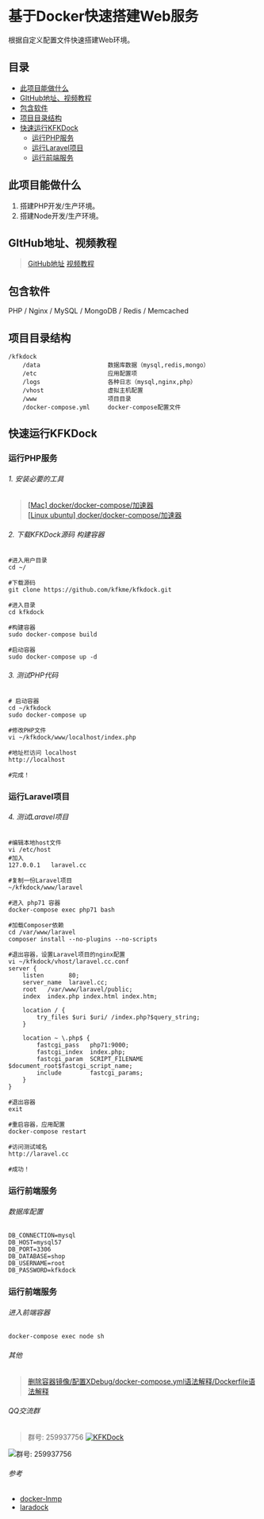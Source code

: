 
# 基于Docker快速搭建Web服务
根据自定义配置文件快速搭建Web环境。

## 目录
- [此项目能做什么](https://github.com/kfkme/kfkdock#此项目能做什么)
- [GItHub地址、视频教程](https://github.com/kfkme/kfkdock#github地址、视频教程)
- [包含软件](https://github.com/kfkme/kfkdock#包含软件)
- [项目目录结构](https://github.com/kfkme/kfkdock#项目目录结构)
- [快速运行KFKDock](https://github.com/kfkme/kfkdock#快速运行kfkdock)
    - [运行PHP服务](https://github.com/kfkme/kfkdock#运行php服务)
    - [运行Laravel项目](https://github.com/kfkme/kfkdock#运行laravel项目)
    - [运行前端服务](https://github.com/kfkme/kfkdock#运行前端服务)

## 此项目能做什么
1. 搭建PHP开发/生产环境。
2. 搭建Node开发/生产环境。
    
## GItHub地址、视频教程
> [GitHub地址](https://github.com/kfkme/kfkdock)
> [视频教程](https://www.bilibili.com/video/av13901414/)

## 包含软件
PHP / Nginx / MySQL / MongoDB / Redis / Memcached

## 项目目录结构
```
/kfkdock
    /data                   数据库数据（mysql,redis,mongo）
    /etc                    应用配置项
    /logs                   各种日志（mysql,nginx,php）
    /vhost                  虚拟主机配置
    /www                    项目目录
    /docker-compose.yml     docker-compose配置文件
```

## 快速运行KFKDock
### 运行PHP服务
###### 1. 安装必要的工具
> [[Mac] docker/docker-compose/加速器](https://github.com/kfkme/kfkdock/blob/master/etc/other/README_DEPEND_MAC.md)  
> [[Linux ubuntu] docker/docker-compose/加速器](https://github.com/kfkme/kfkdock/blob/master/etc/other/README_DEPEND_LINUX_UBUNTU.md)


###### 2. 下载KFKDock源码 构建容器
```
#进入用户目录
cd ~/

#下载源码
git clone https://github.com/kfkme/kfkdock.git

#进入目录
cd kfkdock

#构建容器
sudo docker-compose build

#启动容器
sudo docker-compose up -d
```
###### 3. 测试PHP代码

```
# 启动容器
cd ~/kfkdock
sudo docker-compose up

#修改PHP文件
vi ~/kfkdock/www/localhost/index.php

#地址栏访问 localhost
http://localhost

#完成！
```

### 运行Laravel项目
###### 4. 测试Laravel项目

```
#编辑本地host文件
vi /etc/host
#加入
127.0.0.1   laravel.cc

#复制一份Laravel项目
~/kfkdock/www/laravel

#进入 php71 容器
docker-compose exec php71 bash

#加载Composer依赖
cd /var/www/laravel
composer install --no-plugins --no-scripts

#退出容器，设置Laravel项目的nginx配置
vi ~/kfkdock/vhost/laravel.cc.conf
server {
    listen       80;
    server_name  laravel.cc;
    root   /var/www/laravel/public;
    index  index.php index.html index.htm;

    location / {
        try_files $uri $uri/ /index.php?$query_string;
    }

    location ~ \.php$ {
        fastcgi_pass   php71:9000;
        fastcgi_index  index.php;
        fastcgi_param  SCRIPT_FILENAME  $document_root$fastcgi_script_name;
        include        fastcgi_params;
	}
}

#退出容器
exit

#重启容器，应用配置
docker-compose restart

#访问测试域名
http://laravel.cc

#成功！
```
### 运行前端服务

###### 数据库配置

```
DB_CONNECTION=mysql
DB_HOST=mysql57
DB_PORT=3306
DB_DATABASE=shop
DB_USERNAME=root
DB_PASSWORD=kfkdock
```

### 运行前端服务
###### 进入前端容器
```
docker-compose exec node sh
```

###### 其他
> [删除容器镜像/配置XDebug/docker-compose.yml语法解释/Dockerfile语法解释](https://github.com/kfkme/kfkdock/blob/master/etc/other/README_OTHER.md)

###### QQ交流群

> 群号: 259937756 <a target="_blank" href="https://shang.qq.com/wpa/qunwpa?idkey=a593151f7e27a4cb7041db186f09f9727d6af2184737637d52f23d2431372065"><img border="0" src="https://pub.idqqimg.com/wpa/images/group.png" alt="KFKDock" title="KFKDock"></a>

![群号: 259937756](http://ww1.sinaimg.cn/large/750f80a1ly1fp2b1kky0qj208e08e747.jpg)

###### 参考
- [docker-lnmp](https://github.com/beautysoft/docker-lnmp)
- [laradock](https://github.com/laradock/laradock)

